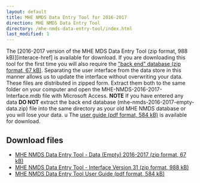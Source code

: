 ```yaml
---
layout: default
title: MHE NMDS Data Entry Tool for 2016-2017
direction: MHE NMDS Data Entry Tool
directory: /mhe-nmds-data-entry-tool/index.html
last_modified: 1
---
```


The [2016-2017 version of the MHE MDS Data Entry Tool (zip format, 988 kB)][interace-href] is available for download.
If you are downloading this tool for the first time you will also require the ["back end" database (zip format, 67 kB)][emptydata-href]. Separating the user interface from the data store in this manner allows us to update the interface without overwriting your data.
These files are distributed in zipped form. Extract them both to the same folder on your computer and open the MHE-NMDS-2016-2017-Interface.mdb file with Microsoft Access.
**NOTE** If you have entered any data **DO NOT** extract the back end database (mhe-nmds-2016-2017-empty-data.zip) file into the same directory as your old MHE NMDS database or you will lose your data.
u
The [user guide (pdf format, 584 kB)][userguide-href] is available for download.
## Download files
* [MHE NMDS Data Entry Tool - Data (Empty) 2016-2017 (zip format, 67 kB)][emptydata-href]
* [MHE NMDS Data Entry Tool - Interface Version 31 (zip format, 988 kB)][interface-href]
* [MHE NMDS Data Entry Tool User Guide (pdf format, 584 kB)][userguide-href]

[interface-href]: /site/assets/files/1034/mhe-nmds-2016-2017-interface.zip
[emptydata-href]: /site/assets/files/1034/mhe-nmds-2016-2017-empty-data.zip
[userguide-href]: /site/assets/files/1034/mhe-nmds-2016-2017-de-tool-user-guide.pdf
